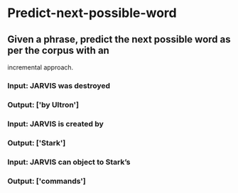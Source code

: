 # Predict-next-possible-word

## Given a phrase, predict the next possible word as per the corpus with an
incremental approach.

### Input: JARVIS was destroyed
### Output: ['by Ultron']

### Input: JARVIS is created by
### Output: ['Stark']

### Input: JARVIS can object to Stark’s
### Output: ['commands']

